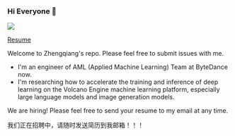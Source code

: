 ### Hi Everyone 👋

![](https://komarev.com/ghpvc/?username=Codle)

[Resume](https://yinzq.me/)

Welcome to Zhengqiang's repo. Please feel free to submit issues with me.

- I'm an engineer of AML (Applied Machine Learning) Team at ByteDance now.
- I'm researching how to accelerate the training and inference of deep learning on the Volcano Engine machine learning platform, especially large language models and image generation models.

We are hiring! Please feel free to send your resume to my email at any time.

我们正在招聘中，请随时发送简历到我邮箱！！！
